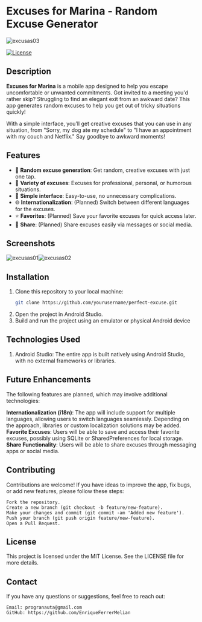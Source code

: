 # Excuses for Marina - Random Excuse Generator
![excusas03](https://github.com/user-attachments/assets/69d8fe77-ddb6-4571-891f-9d264816279f)


[![License](https://img.shields.io/badge/license-MIT-blue.svg)](LICENSE)

## Description

**Excuses for Marina** is a mobile app designed to help you escape uncomfortable or unwanted commitments. Got invited to a meeting you'd rather skip? Struggling to find an elegant exit from an awkward date? This app generates random excuses to help you get out of tricky situations quickly!

With a simple interface, you’ll get creative excuses that you can use in any situation, from "Sorry, my dog ate my schedule" to "I have an appointment with my couch and Netflix." Say goodbye to awkward moments!

## Features

- 🔄 **Random excuse generation**: Get random, creative excuses with just one tap.
- 🎲 **Variety of excuses**: Excuses for professional, personal, or humorous situations.
- 📱 **Simple interface**: Easy-to-use, no unnecessary complications.
- 🌐 **Internationalization**: (Planned) Switch between different languages for the excuses.
- ⭐ **Favorites**: (Planned) Save your favorite excuses for quick access later.
- 🔄 **Share**: (Planned) Share excuses easily via messages or social media.

## Screenshots
![excusas01](https://github.com/user-attachments/assets/8928b00d-50b0-4bc9-ab7e-726fa2687513)![excusas02](https://github.com/user-attachments/assets/283acba4-428e-4037-90b8-df29b8c3c78a)


## Installation

1. Clone this repository to your local machine:
   ```bash
   git clone https://github.com/yourusername/perfect-excuse.git
2. Open the project in Android Studio.
3. Build and run the project using an emulator or physical Android device

## Technologies Used
1. Android Studio: The entire app is built natively using Android Studio, with no external frameworks or libraries.

## Future Enhancements

The following features are planned, which may involve additional technologies:

**Internationalization (i18n)**: The app will include support for multiple languages, allowing users to switch languages seamlessly. Depending on the approach, libraries or custom localization solutions may be added.
**Favorite Excuses**: Users will be able to save and access their favorite excuses, possibly using SQLite or SharedPreferences for local storage.
**Share Functionality**: Users will be able to share excuses through messaging apps or social media.

## Contributing

Contributions are welcome! If you have ideas to improve the app, fix bugs, or add new features, please follow these steps:

    Fork the repository.
    Create a new branch (git checkout -b feature/new-feature).
    Make your changes and commit (git commit -am 'Added new feature').
    Push your branch (git push origin feature/new-feature).
    Open a Pull Request.

## License

This project is licensed under the MIT License. See the LICENSE file for more details.

## Contact

If you have any questions or suggestions, feel free to reach out:

    Email: progranauta@gmail.com
    GitHub: https://github.com/EnriqueFerrerMelian
